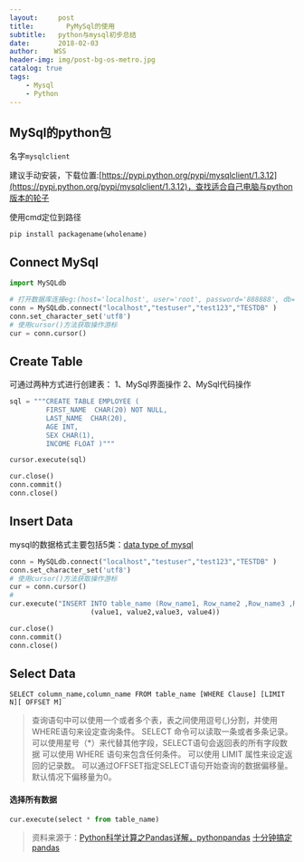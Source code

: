 ```yaml
---
layout:     post
title:        PyMySql的使用
subtitle:   python与mysql初步总结
date:       2018-02-03
author:    WSS
header-img: img/post-bg-os-metro.jpg
catalog: true
tags:
    - Mysql
    - Python
---
```



## MySql的python包 ##

名字`mysqlclient`

建议手动安装，下载位置:[https://pypi.python.org/pypi/mysqlclient/1.3.12](https://pypi.python.org/pypi/mysqlclient/1.3.12)，查找适合自己电脑与python版本的轮子

使用cmd定位到路径

`pip install packagename(wholename)`


## Connect MySql ##

```python
import MySQLdb

# 打开数据库连接eg:(host='localhost', user='root', password='888888', db='tianqi', charset='utf8')
conn = MySQLdb.connect("localhost","testuser","test123","TESTDB" )
conn.set_character_set('utf8')
# 使用cursor()方法获取操作游标 
cur = conn.cursor()
```

## Create Table ##

可通过两种方式进行创建表：
1、MySql界面操作
2、MySql代码操作

```python
sql = """CREATE TABLE EMPLOYEE (
         FIRST_NAME  CHAR(20) NOT NULL,
         LAST_NAME  CHAR(20),
         AGE INT,  
         SEX CHAR(1),
         INCOME FLOAT )"""

cursor.execute(sql)

cur.close()
conn.commit()
conn.close()
```

## Insert Data ##

mysql的数据格式主要包括5类：[data type of mysql](http://blog.csdn.net/bzhxuexi/article/details/43700435)

```python
conn = MySQLdb.connect("localhost","testuser","test123","TESTDB" )
conn.set_character_set('utf8')
# 使用cursor()方法获取操作游标 
cur = conn.cursor()
#
cur.execute("INSERT INTO table_name (Row_name1, Row_name2 ,Row_name3 ,Row_name4) VALUES (%s, %s, %s, %s)",
                    (value1, value2,value3, value4))

cur.close()
conn.commit()
conn.close()					
```

## Select Data ##

`SELECT column_name,column_name FROM table_name [WHERE Clause] [LIMIT N][ OFFSET M]`

>查询语句中可以使用一个或者多个表，表之间使用逗号(,)分割，并使用WHERE语句来设定查询条件。
>SELECT 命令可以读取一条或者多条记录。
>可以使用星号（*）来代替其他字段，SELECT语句会返回表的所有字段数据
>可以使用 WHERE 语句来包含任何条件。
>可以使用 LIMIT 属性来设定返回的记录数。
>可以通过OFFSET指定SELECT语句开始查询的数据偏移量。默认情况下偏移量为0。

#### 选择所有数据 ####
```python
cur.execute(select * from table_name)

```



>资料来源于：[Python科学计算之Pandas详解，pythonpandas](http://www.bkjia.com/Pythonjc/1189627.html)
>          [十分钟搞定pandas](http://python.jobbole.com/84416/)
